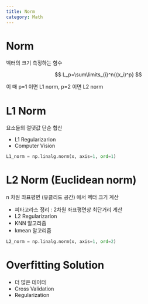 ```yaml
---
title: Norm
category: Math
---
```

# Norm
벡터의 크기 측정하는 함수

$$
L_p=\sum\limits_{i}^n{(x_i)^p}
$$

이 때 p=1 이면 L1 norm, p=2 이면 L2 norm

# L1 Norm

요소들의 절댓값 단순 합산
- L1 Regularizarion
- Computer Vision
```python
L1_norm = np.linalg.norm(x, axis=1, ord=1)
```

# L2 Norm (Euclidean norm)
n 차원 좌표평면 (유클리드 공간) 에서 벡터 크기 계산
- 피타고라스 정리 : 2차원 좌표평면상 최단거리 계산
- L2 Regularizarion
- KNN 알고리즘
- kmean 알고리즘

```python
L2_norm = np.linalg.norm(x, axis=1, ord=2)
```


# Overfitting Solution
- 더 많은 데이터 
- Cross Validation
- Regularization

